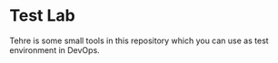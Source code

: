 # Test Lab
Tehre is some small tools in this repository which you can use as test environment in DevOps.

